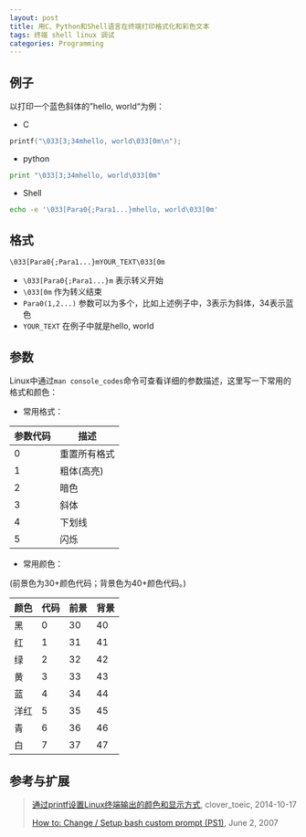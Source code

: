 ```yaml
---
layout: post
title: 用C、Python和Shell语言在终端打印格式化和彩色文本
tags: 终端 shell linux 调试 
categories: Programming
---
```


## 例子
以打印一个蓝色斜体的”hello, world“为例：
* C
```cpp
printf("\033[3;34mhello, world\033[0m\n");
```

* python
```python
print "\033[3;34mhello, world\033[0m"
```

* Shell
```bash
echo -e '\033[Para0{;Para1...}mhello, world\033[0m'
```

## 格式

```
\033[Para0{;Para1...}mYOUR_TEXT\033[0m
```

<!--more-->
* `\033[Para0{;Para1...}m` 表示转义开始
* `\033[0m` 作为转义结束
* `Para0(1,2...)` 参数可以为多个，比如上述例子中，3表示为斜体，34表示蓝色
* `YOUR_TEXT` 在例子中就是hello, world


## 参数

Linux中通过`man console_codes`命令可查看详细的参数描述，这里写一下常用的格式和颜色：

* 常用格式：

|参数代码|描述|
|---|---|
|0|重置所有格式|
|1|粗体(高亮)|
|2|暗色|
|3|斜体|
|4|下划线|
|5|闪烁|

* 常用颜色：

(前景色为30+颜色代码；背景色为40+颜色代码。)

|颜色|代码|前景|背景|
|--|--|--|--|
|黑|0|30|40|
|红|1|31|41|
|绿|2|32|42|
|黄|3|33|43|
|蓝|4|34|44|
|洋红|5|35|45|
|青|6|36|46|
|白|7|37|47|

## 参考与扩展

> [通过printf设置Linux终端输出的颜色和显示方式](http://www.cnblogs.com/clover-toeic/p/4031618.html), clover_toeic, 2014-10-17
>
> [How to: Change / Setup bash custom prompt (PS1)](https://www.cyberciti.biz/tips/howto-linux-unix-bash-shell-setup-prompt.html), June 2, 2007
